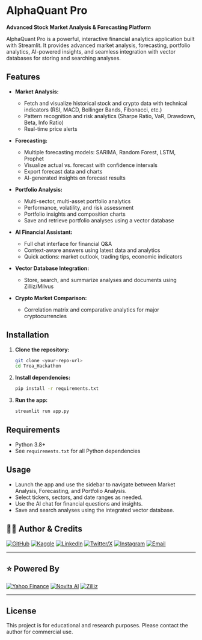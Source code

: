 # AlphaQuant Pro

**Advanced Stock Market Analysis & Forecasting Platform**

AlphaQuant Pro is a powerful, interactive financial analytics application built with Streamlit. It provides advanced market analysis, forecasting, portfolio analytics, AI-powered insights, and seamless integration with vector databases for storing and searching analyses.

## Features

- **Market Analysis:**
  - Fetch and visualize historical stock and crypto data with technical indicators (RSI, MACD, Bollinger Bands, Fibonacci, etc.)
  - Pattern recognition and risk analytics (Sharpe Ratio, VaR, Drawdown, Beta, Info Ratio)
  - Real-time price alerts

- **Forecasting:**
  - Multiple forecasting models: SARIMA, Random Forest, LSTM, Prophet
  - Visualize actual vs. forecast with confidence intervals
  - Export forecast data and charts
  - AI-generated insights on forecast results

- **Portfolio Analysis:**
  - Multi-sector, multi-asset portfolio analytics
  - Performance, volatility, and risk assessment
  - Portfolio insights and composition charts
  - Save and retrieve portfolio analyses using a vector database

- **AI Financial Assistant:**
  - Full chat interface for financial Q&A
  - Context-aware answers using latest data and analytics
  - Quick actions: market outlook, trading tips, economic indicators

- **Vector Database Integration:**
  - Store, search, and summarize analyses and documents using Zilliz/Milvus

- **Crypto Market Comparison:**
  - Correlation matrix and comparative analytics for major cryptocurrencies

## Installation

1. **Clone the repository:**
   ```sh
   git clone <your-repo-url>
   cd Trea_Hackathon
   ```
2. **Install dependencies:**
   ```sh
   pip install -r requirements.txt
   ```
3. **Run the app:**
   ```sh
   streamlit run app.py
   ```

## Requirements
- Python 3.8+
- See `requirements.txt` for all Python dependencies

## Usage
- Launch the app and use the sidebar to navigate between Market Analysis, Forecasting, and Portfolio Analysis.
- Select tickers, sectors, and date ranges as needed.
- Use the AI chat for financial questions and insights.
- Save and search analyses using the integrated vector database.

## 👨‍💻 Author & Credits

[![GitHub](https://img.shields.io/badge/GitHub-m--Atif--Latif-181717?style=for-the-badge&logo=github)](https://github.com/m-Atif-Latif)
[![Kaggle](https://img.shields.io/badge/Kaggle-matiflatif-20BEFF?style=for-the-badge&logo=kaggle)](https://www.kaggle.com/matiflatif)
[![LinkedIn](https://img.shields.io/badge/LinkedIn-muhammad--atif--latif-0A66C2?style=for-the-badge&logo=linkedin)](https://www.linkedin.com/in/muhammad-atif-latif-13a171318)
[![Twitter/X](https://img.shields.io/badge/Twitter-@mianatif5867-1DA1F2?style=for-the-badge&logo=twitter)](https://x.com/mianatif5867?s=09)
[![Instagram](https://img.shields.io/badge/Instagram-its_atif_ai-E4405F?style=for-the-badge&logo=instagram)](https://www.instagram.com/its_atif_ai/)
[![Email](https://img.shields.io/badge/Email-Contact-red?style=for-the-badge&logo=gmail)](mailto:muhammadatiflatif67@gmail.com)

---

## ⭐️ Powered By

[![Yahoo Finance](https://img.shields.io/badge/Data-Yahoo%20Finance-1d7eea?style=for-the-badge&logo=yahoo)](https://finance.yahoo.com/)
[![Novita AI](https://img.shields.io/badge/AI-Novita-f39c12?style=for-the-badge&logo=OpenAI)](https://novita.ai/)
[![Zilliz](https://img.shields.io/badge/Vector%20DB-Zilliz-00bfae?style=for-the-badge&logo=databricks)](https://zilliz.com/)

---

## License

This project is for educational and research purposes. Please contact the author for commercial use.

